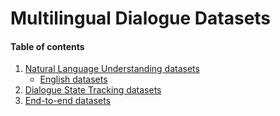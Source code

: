 # Multilingual Dialogue Datasets

#### Table of contents

1. [Natural Language Understanding datasets](nlu_datasets.md)
    - [English datasets](nlu_datasets.md/#english-datasets)
2. [Dialogue State Tracking datasets](dst_datasets.md)
3. [End-to-end datasets](e2e_datasets.md)
